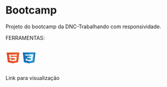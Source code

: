 # Bootcamp

Projeto do bootcamp da DNC-Trabalhando com responsividade.

FERRAMENTAS:
<div style="display: inline_block"><br>
  <img align="center" alt="HTML" height="30" width="40" src="https://raw.githubusercontent.com/devicons/devicon/master/icons/html5/html5-original.svg">
  <img align="center" alt="CSS" height="30" width="40" src="https://raw.githubusercontent.com/devicons/devicon/master/icons/css3/css3-original.svg">
</div> <br>

<a href="https://bootcamp-da-dnc.netlify.app/" style= text-decoration:none; style= color:white; > Link para visualização
